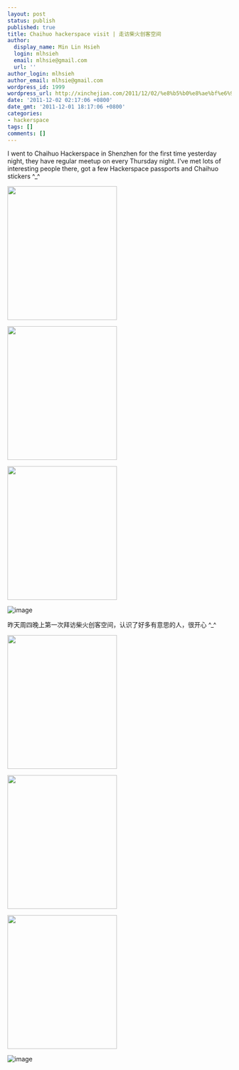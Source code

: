```yaml
---
layout: post
status: publish
published: true
title: Chaihuo hackerspace visit | 走访柴火创客空间
author:
  display_name: Min Lin Hsieh
  login: mlhsieh
  email: mlhsie@gmail.com
  url: ''
author_login: mlhsieh
author_email: mlhsie@gmail.com
wordpress_id: 1999
wordpress_url: http://xinchejian.com/2011/12/02/%e8%b5%b0%e8%ae%bf%e6%9f%b4%e7%81%ab%e5%88%9b%e5%ae%a2%e7%a9%ba%e9%97%b4-chaihuo-hackerspace-visit/
date: '2011-12-02 02:17:06 +0800'
date_gmt: '2011-12-01 18:17:06 +0800'
categories:
- hackerspace
tags: []
comments: []
---
```

<p><!--:en-->I went to Chaihuo Hackerspace in Shenzhen for the first time yesterday night, they have regular meetup on every Thursday night. I've met lots of interesting people there, got a few Hackerspace passports and Chaihuo stickers ^_^</p>
<p><a href="http://xinchejian.com/wp-content/uploads/2011/12/wpid-1322758673319.jpg"><img src="http://xinchejian.com/wp-content/uploads/2011/12/wpid-1322758673319-246x300.jpg" alt="" title="wpid-1322758673319" width="246" height="300" class="size-medium wp-image-2001" /></a></p>
<p><a href="http://xinchejian.com/wp-content/uploads/2011/12/wpid-1322758746335.jpg"><img src="http://xinchejian.com/wp-content/uploads/2011/12/wpid-1322758746335-246x300.jpg" alt="" title="wpid-1322758746335" width="246" height="300" class="size-medium wp-image-2002" /></a></p>
<p><a href="http://xinchejian.com/wp-content/uploads/2011/12/wpid-1322763094739.jpg"><img src="http://xinchejian.com/wp-content/uploads/2011/12/wpid-1322763094739-246x300.jpg" alt="" title="wpid-1322763094739" width="246" height="300" class="size-medium wp-image-2003" /></a></p>
<p><img style="display: block; margin-right: auto; margin-left: auto;" src="http://xinchejian.com/wp-content/uploads/2011/12/wpid-IMG_20111201_200810.jpg" alt="image" /></p>
<p><!--:--><!--:zh-->昨天周四晚上第一次拜访柴火创客空间，认识了好多有意思的人，很开心 ^_^</p>
<p><a href="http://xinchejian.com/wp-content/uploads/2011/12/wpid-1322758673319.jpg"><img src="http://xinchejian.com/wp-content/uploads/2011/12/wpid-1322758673319-246x300.jpg" alt="" title="wpid-1322758673319" width="246" height="300" class="size-medium wp-image-2001" /></a></p>
<p><a href="http://xinchejian.com/wp-content/uploads/2011/12/wpid-1322758746335.jpg"><img src="http://xinchejian.com/wp-content/uploads/2011/12/wpid-1322758746335-246x300.jpg" alt="" title="wpid-1322758746335" width="246" height="300" class="size-medium wp-image-2002" /></a></p>
<p><a href="http://xinchejian.com/wp-content/uploads/2011/12/wpid-1322763094739.jpg"><img src="http://xinchejian.com/wp-content/uploads/2011/12/wpid-1322763094739-246x300.jpg" alt="" title="wpid-1322763094739" width="246" height="300" class="size-medium wp-image-2003" /></a></p>
<p><img style="display: block; margin-right: auto; margin-left: auto;" src="http://xinchejian.com/wp-content/uploads/2011/12/wpid-IMG_20111201_200810.jpg" alt="image" /><br />
<!--:--></p>
